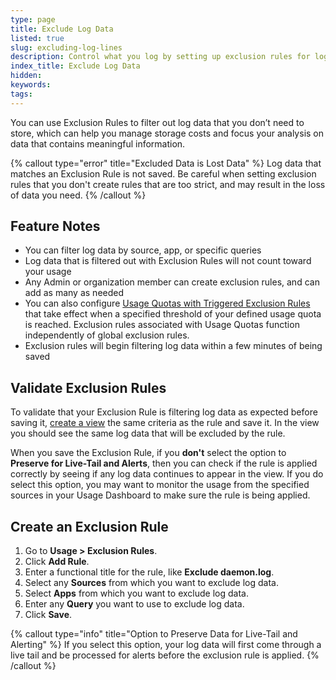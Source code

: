 ```yaml
---
type: page
title: Exclude Log Data
listed: true
slug: excluding-log-lines
description: Control what you log by setting up exclusion rules for logs that you don’t need to store
index_title: Exclude Log Data
hidden: 
keywords: 
tags: 
---
```


You can use Exclusion Rules to filter out log data that you don’t need to store, which can help you manage storage costs and focus your analysis on data that contains meaningful information. 

{% callout type="error" title="Excluded Data is Lost Data" %}
Log data that matches an Exclusion Rule is not saved. Be careful when setting exclusion rules that you don't create rules that are too strict, and may result in the loss of data you need.
{% /callout %}

## Feature Notes

- You can filter log data by source, app, or specific queries
- Log data that is filtered out with Exclusion Rules will not count toward your usage
- Any Admin or organization member can create exclusion rules, and can add as many as needed
- You can also configure [Usage Quotas with Triggered Exclusion Rules](/docs/usage-quotas) that take effect when a specified threshold of your defined usage quota is reached. Exclusion rules associated with Usage Quotas function independently of global exclusion rules. 
- Exclusion rules will begin filtering log data within a few minutes of being saved

## Validate Exclusion Rules

To validate that your Exclusion Rule is filtering log data as expected before saving it, [create a view](/docs/create-and-edit-views) the same criteria as the rule and save it. In the view you should see the same log data that will be excluded by the rule. 

When you save the Exclusion Rule, if you **don't** select the option to **Preserve for Live-Tail and Alerts**, then you can check if the rule is applied correctly by seeing if any log data continues to appear in the view. If you do select this option, you may want to monitor the usage from the specified sources in your Usage Dashboard to make sure the rule is being applied.  

## Create an Exclusion Rule

1. Go to **Usage &gt; Exclusion Rules**.
2. Click **Add Rule**. 
3. Enter a functional title for the rule, like **Exclude daemon.log**.
4. Select any **Sources** from which you want to exclude log data. 
5. Select **Apps** from which you want to exclude log data. 
6. Enter any **Query** you want to use to exclude log data. 
7. Click **Save**.

{% callout type="info" title="Option to Preserve Data for Live-Tail and Alerting" %}
If you select this option, your log data will first come through a live tail and be processed for alerts before the exclusion rule is applied.
{% /callout %}
